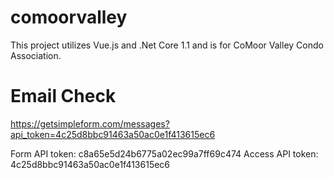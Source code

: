 # comoorvalley

This project utilizes Vue.js and .Net Core 1.1 and is for CoMoor Valley Condo Association. 

# Email Check
https://getsimpleform.com/messages?api_token=4c25d8bbc91463a50ac0e1f413615ec6

Form API token: c8a65e5d24b6775a02ec99a7ff69c474
Access API token: 4c25d8bbc91463a50ac0e1f413615ec6